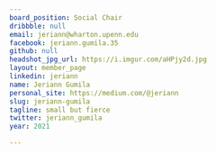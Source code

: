 ```yaml
---
board_position: Social Chair
dribbble: null
email: jeriann@wharton.upenn.edu
facebook: jeriann.gumila.35
github: null
headshot_jpg_url: https://i.imgur.com/aHPjy2d.jpg
layout: member_page
linkedin: jeriann
name: Jeriann Gumila
personal_site: https://medium.com/@jeriann
slug: jeriann-gumila
tagline: small but fierce
twitter: jeriann_gumila
year: 2021

---
```

